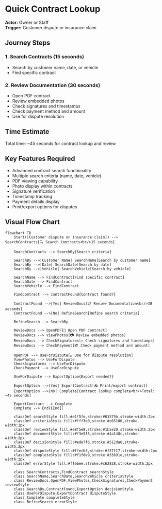 # Quick Contract Lookup

**Actor:** Owner or Staff  
**Trigger:** Customer dispute or insurance claim

## Journey Steps

### 1. Search Contracts (15 seconds)

- Search by customer name, date, or vehicle
- Find specific contract

### 2. Review Documentation (30 seconds)

- Open PDF contract
- Review embedded photos
- Check signatures and timestamps
- Check payment method and amount
- Use for dispute resolution

## Time Estimate

Total time: ~45 seconds for contract lookup and review

## Key Features Required

- Advanced contract search functionality
- Multiple search criteria (name, date, vehicle)
- PDF viewing capability
- Photo display within contracts
- Signature verification
- Timestamp tracking
- Payment details display
- Print/export options for disputes

## Visual Flow Chart

```mermaid
flowchart TD
    Start([Customer dispute or insurance claim]) --> SearchContracts[🔍 Search Contracts<br/>15 seconds]

    SearchContracts --> SearchBy{Search criteria}

    SearchBy -->|Customer Name| SearchName[Search by customer name]
    SearchBy -->|Date| SearchDate[Search by date]
    SearchBy -->|Vehicle| SearchVehicle[Search by vehicle]

    SearchName --> FindContract[Find specific contract]
    SearchDate --> FindContract
    SearchVehicle --> FindContract

    FindContract --> ContractFound{Contract found?}

    ContractFound -->|Yes| ReviewDocs[📋 Review Documentation<br/>30 seconds]
    ContractFound -->|No| RefineSearch[Refine search criteria]

    RefineSearch --> SearchBy

    ReviewDocs --> OpenPDF[📄 Open PDF contract]
    ReviewDocs --> ViewPhotos[📷 Review embedded photos]
    ReviewDocs --> CheckSignatures[✍️ Check signatures and timestamps]
    ReviewDocs --> CheckPayment[💳 Check payment method and amount]

    OpenPDF --> UseForDispute[⚖️ Use for dispute resolution]
    ViewPhotos --> UseForDispute
    CheckSignatures --> UseForDispute
    CheckPayment --> UseForDispute

    UseForDispute --> ExportOption{Export needed?}

    ExportOption -->|Yes| ExportContract[📤 Print/export contract]
    ExportOption -->|No| Complete[Contract lookup complete<br/>Total: ~45 seconds]

    ExportContract --> Complete
    Complete --> End([End])

    classDef searchStyle fill:#e1f5fe,stroke:#01579b,stroke-width:2px
    classDef criteriaStyle fill:#fff3e0,stroke:#e65100,stroke-width:2px
    classDef reviewStyle fill:#e8f5e8,stroke:#1b5e20,stroke-width:2px
    classDef documentStyle fill:#f3e5f5,stroke:#4a148c,stroke-width:2px
    classDef decisionStyle fill:#ede7f6,stroke:#512da8,stroke-width:2px
    classDef disputeStyle fill:#ffecb3,stroke:#f57f17,stroke-width:2px
    classDef completeStyle fill:#f1f8e9,stroke:#33691e,stroke-width:2px
    classDef errorStyle fill:#ffebee,stroke:#c62828,stroke-width:2px

    class SearchContracts,FindContract searchStyle
    class SearchName,SearchDate,SearchVehicle criteriaStyle
    class ReviewDocs,OpenPDF,ViewPhotos,CheckSignatures,CheckPayment reviewStyle
    class SearchBy,ContractFound,ExportOption decisionStyle
    class UseForDispute,ExportContract disputeStyle
    class Complete completeStyle
    class RefineSearch errorStyle
```
